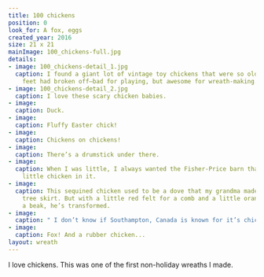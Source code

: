 ```yaml
---
title: 100 chickens
position: 0
look_for: A fox, eggs
created_year: 2016
size: 21 x 21
mainImage: 100_chickens-full.jpg
details:
- image: 100_chickens-detail_1.jpg
  caption: I found a giant lot of vintage toy chickens that were so old all their
    feet had broken off—bad for playing, but awesome for wreath-making.
- image: 100_chickens-detail_2.jpg
  caption: I love these scary chicken babies.
- image: 
  caption: Duck.
- image: 
  caption: Fluffy Easter chick!
- image: 
  caption: Chickens on chickens!
- image: 
  caption: There’s a drumstick under there.
- image: 
  caption: When I was little, I always wanted the Fisher-Price barn that had this
    little chicken in it.
- image: 
  caption: This sequined chicken used to be a dove that my grandma made for her Christmas
    tree skirt. But with a little red felt for a comb and a little orange felt for
    a beak, he’s transformed.
- image: 
  caption: " I don’t know if Southampton, Canada is known for it’s chickens?"
- image: 
  caption: Fox! And a rubber chicken...
layout: wreath
---
```


I love chickens. This was one of the first non-holiday wreaths I made.
